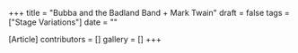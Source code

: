 +++
title = "Bubba and the Badland Band + Mark Twain"
draft = false
tags = ["Stage Variations"]
date = ""

[Article]
contributors = []
gallery = []
+++